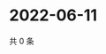 # 2022-06-11

共 0 条

<!-- BEGIN WEIBO -->
<!-- 最后更新时间 Sat Jun 11 2022 03:10:31 GMT+0800 (China Standard Time) -->

<!-- END WEIBO -->
